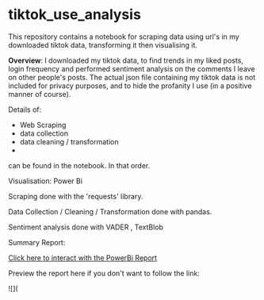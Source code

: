 # tiktok_use_analysis

This repository contains a notebook for scraping data using url's in my downloaded tiktok data, transforming it then visualising it.

**Overview**: I downloaded my tiktok data, to find trends in my liked posts, login frequency and performed sentiment analysis on the comments I leave on other people's posts. The actual json file containing my tiktok data is not included for privacy purposes, and to hide the profanity I use (in a positive manner of course).

Details of:
- Web Scraping
- data collection
- data cleaning / transformation
- 
can be found in the notebook. In that order.

Visualisation: Power Bi

Scraping done with the 'requests' library.

Data Collection / Cleaning / Transformation done with pandas.

Sentiment analysis done with VADER , TextBlob

Summary Report:

[Click here to interact with the PowerBi Report](https://app.powerbi.com/view?r=eyJrIjoiOTI0MzY3NTYtNTg0Ny00ODc5LWFmMzMtZDk2NDc5OTgxODAyIiwidCI6IjM0NTMxMzE4LTcwMTEtNGZkNC04N2YwLWE0MzgxNmM0OWJkMCJ9)

Preview the report here if you don't want to follow the link:

![](
